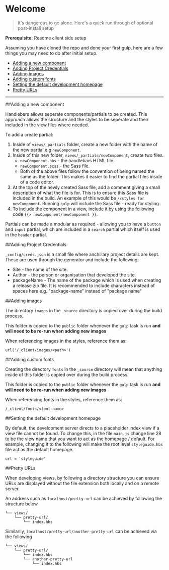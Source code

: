 # Welcome

> It's dangerous to go alone. Here's a quick run through of optional post-install setup

**Prerequisite:** Readme client side setup

Assuming you have cloned the repo and done your first gulp, here are a few things you may need to do after initial setup.

* [Adding a new component](#adding-a-new-component)
* [Adding Project Credentials](#adding-project-credentials)
* [Adding images](#adding-images)
* [Adding custom fonts](#adding-custom-fonts)
* [Setting the default development homepage](#setting-the-default-development-homepage)
* [Pretty URLs](#pretty-urls)

---

##Adding a new component

Handlebars allows seperate components/partials to be created. This approach allows the structure and the styles to be seperate and then included in the view files where needed.

To add a create partial:

1. Inside of `views/_partials` folder, create a new folder with the name of the new partial e.g `newComponent`.
2. Inside of this new folder, `views/_partials/newComponent`, create two files.
    * `newComponent.hbs` - the handlebars HTML file.
    * `newComponent.scss` - the Sass file.
    * Both of the above files follow the convention of being named the same as the folder. This makes it easier to find the partial files inside of a code editor.
3. At the top of the newly created Sass file, add a comment giving a small description of what the file is for. This is to ensure this Sass file is included in the build. An example of this would be `//styles for newComponent`. Running `gulp` will include the Sass file - ready for styling.
4. To include the component in a view, include it by using the following code `{{> newComponent/newComponent }}`.

Partials can be made a modular as required - allowing you to have a `button` and `input` partial, which are included in a `search` partial which itself is used in the `header` partial.

##Adding Project Credentials

`_config/creds.json` is a small file where anchillary project details are kept. These are used through the generator and include the following:

* Site - the name of the site.
* Author - the person or organisation that developed the site.
* packageName - The name of the package which is used when creating a release zip file. It is recommended to include characters instead of spaces here e.g. "package-name" instead of "package name"

##Adding images

The directory `images` in the `_source` directory is copied over during the build process.

This folder is copied to the `public` folder whenever the `gulp` task is run **and will need to be re-run when adding new images**

When referencing images in the styles, reference them as:  

`url('/_client/images/<path>')`

##Adding custom fonts

Creating the directory `fonts` in the `_source` directory will mean that anything inside of this folder is copied over during the build process.

This folder is copied to the `public` folder whenever the `gulp` task is run **and will need to be re-run when adding new images**

When referencing fonts in the styles, reference them as:

`/_client/fonts/<font-name>`

##Setting the default development homepage

By default, the development server directs to a placeholder index view if a view file cannot be found. To change this, in the file `main.js` change line 28 to be the view name that you want to act as the homepage / default. For example, changing it to the following will make the root level `styleguide.hbs` file act as the default homepage.

```
url = 'styleguide'
```

##Pretty URLs

When developing views, by following a directory structure you can ensure URLs are displayed without the file extension both locally and on a remote server.

An address such as `localhost/pretty-url` can be achieved by following the structure below

```
└── views/
    └── pretty-url/
        └── index.hbs
```

Similarily, `localhost/pretty-url/another-pretty-url` can be achieved via the following

```
└── views/
    └── pretty-url/
        └── index.hbs
        └── another-pretty-url
            └── index.hbs
```